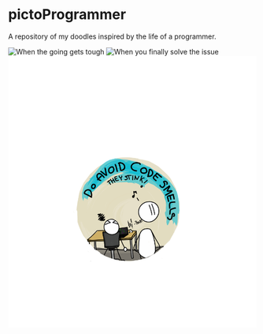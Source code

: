 # pictoProgrammer
A repository of my doodles inspired by the life of a programmer. 


![When the going gets tough](./pictoProgrammers/F5xITAdW0AA6tMW.jpg)
![When you finally solve the issue](./pictoproProgrammers/pictoprogrammerUnicorn.png)
![That smell...](./pictoProgrammers/programmers-pictogram_2.png)
